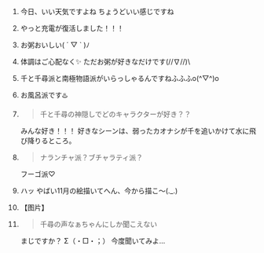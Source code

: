 1. 今日、いい天気ですよね ちょうどいい感じですね

2. やっと充電が復活しました！！！

3. お粥おいしい( ´ ▽ ` )ﾉ

4. 体調はご心配なく✨ ただお粥が好きなだけです\(//∇//)\

5. 千と千尋派と南極物語派がいらっしゃるんですねふふふo(^▽^)o

6. お風呂派です♨️

7. > 千と千尋の神隠しでどのキャラクターが好き？？

   みんな好き！！！ 好きなシーンは、弱ったカオナシが千を追いかけて水に飛び降りるところ。

8. > ナランチャ派？ブチャラティ派？

   フーゴ派♡

9. ハッ やばい11月の絵描いてへん、今から描こ〜(._.)

10. 【图片】

11. > 千尋の声なぁちゃんにしか聞こえない

    まじですか？ Σ（・□・；） 今度聞いてみよ…

